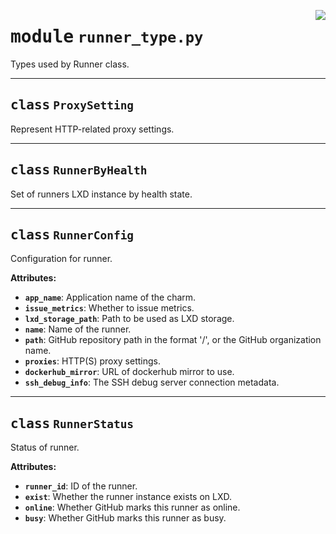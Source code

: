 <!-- markdownlint-disable -->

<a href="../src/runner_type.py#L0"><img align="right" style="float:right;" src="https://img.shields.io/badge/-source-cccccc?style=flat-square"></a>

# <kbd>module</kbd> `runner_type.py`
Types used by Runner class. 



---

## <kbd>class</kbd> `ProxySetting`
Represent HTTP-related proxy settings. 





---

## <kbd>class</kbd> `RunnerByHealth`
Set of runners LXD instance by health state. 





---

## <kbd>class</kbd> `RunnerConfig`
Configuration for runner. 



**Attributes:**
 
 - <b>`app_name`</b>:  Application name of the charm. 
 - <b>`issue_metrics`</b>:  Whether to issue metrics. 
 - <b>`lxd_storage_path`</b>:  Path to be used as LXD storage. 
 - <b>`name`</b>:  Name of the runner. 
 - <b>`path`</b>:  GitHub repository path in the format '<owner>/<repo>', or the GitHub organization  name. 
 - <b>`proxies`</b>:  HTTP(S) proxy settings. 
 - <b>`dockerhub_mirror`</b>:  URL of dockerhub mirror to use. 
 - <b>`ssh_debug_info`</b>:  The SSH debug server connection metadata. 





---

## <kbd>class</kbd> `RunnerStatus`
Status of runner. 



**Attributes:**
 
 - <b>`runner_id`</b>:  ID of the runner. 
 - <b>`exist`</b>:  Whether the runner instance exists on LXD. 
 - <b>`online`</b>:  Whether GitHub marks this runner as online. 
 - <b>`busy`</b>:  Whether GitHub marks this runner as busy. 





